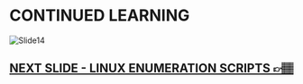 # CONTINUED LEARNING

![Slide14](https://i.postimg.cc/8N85kbsK/slides14.jpg)

## [NEXT SLIDE  - LINUX ENUMERATION SCRIPTS 👉🏽](15-slide.md)
